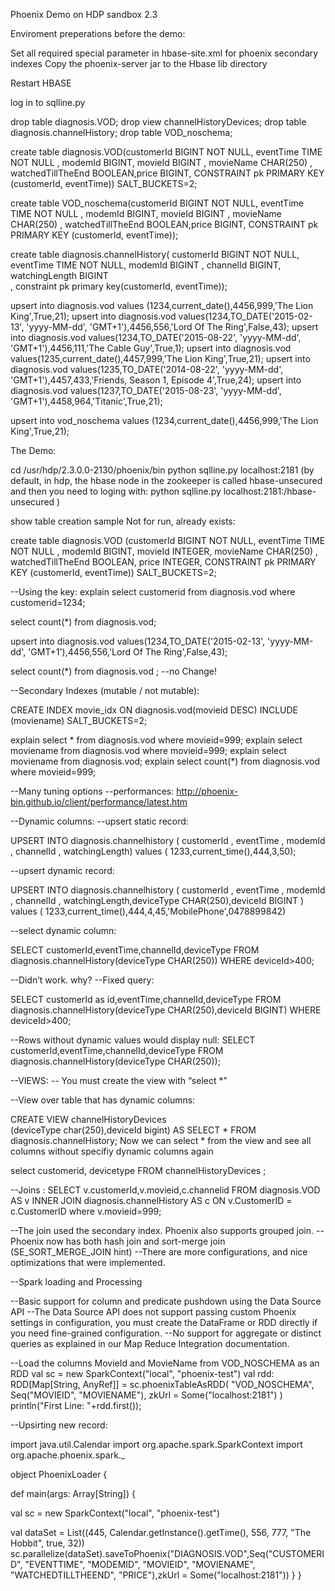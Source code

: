 
Phoenix Demo on HDP sandbox 2.3

Enviroment preperations before the demo: 





Set all required special parameter in hbase-site.xml for phoenix secondary indexes
Copy the phoenix-server jar to the Hbase lib directory

Restart HBASE

log in to sqlline.py

drop table diagnosis.VOD;
drop view  channelHistoryDevices;
drop table diagnosis.channelHistory;
drop table VOD_noschema;



create table diagnosis.VOD(customerId BIGINT NOT NULL,
eventTime TIME NOT NULL ,
modemId BIGINT,
movieId BIGINT ,
movieName CHAR(250) ,
watchedTillTheEnd BOOLEAN,price BIGINT, CONSTRAINT pk PRIMARY KEY (customerId, eventTime)) SALT_BUCKETS=2;

create table VOD_noschema(customerId BIGINT NOT NULL,
eventTime TIME NOT NULL ,
modemId BIGINT,
movieId BIGINT ,
movieName CHAR(250) ,
watchedTillTheEnd BOOLEAN,price BIGINT, CONSTRAINT pk PRIMARY KEY (customerId, eventTime));



create table diagnosis.channelHistory(
customerId BIGINT NOT NULL, 
eventTime TIME NOT NULL,
modemId BIGINT , 
channelId BIGINT, 
watchingLength BIGINT  
  , constraint pk primary key(customerId, eventTime));
  
    
  
upsert into  diagnosis.vod values (1234,current_date(),4456,999,'The Lion King',True,21);
upsert into  diagnosis.vod values(1234,TO_DATE('2015-02-13', 'yyyy-MM-dd', 'GMT+1'),4456,556,'Lord Of The Ring',False,43);
upsert into  diagnosis.vod values(1234,TO_DATE('2015-08-22', 'yyyy-MM-dd', 'GMT+1'),4456,111,'The Cable Guy',True,1);
upsert into  diagnosis.vod values(1235,current_date(),4457,999,'The Lion King',True,21);
upsert into  diagnosis.vod values(1235,TO_DATE('2014-08-22', 'yyyy-MM-dd', 'GMT+1'),4457,433,'Friends, Season 1, Episode 4',True,24);
upsert into  diagnosis.vod values(1237,TO_DATE('2015-08-23', 'yyyy-MM-dd', 'GMT+1'),4458,964,'Titanic',True,21);

upsert into  vod_noschema values (1234,current_date(),4456,999,'The Lion King',True,21);


The Demo:

cd /usr/hdp/2.3.0.0-2130/phoenix/bin
python sqlline.py  localhost:2181
(by default, in hdp, the hbase node in the zookeeper is called hbase-unsecured
and then you need to loging with: python sqlline.py  localhost:2181:/hbase-unsecured )

show table creation sample 
Not for run, already exists:  

create table diagnosis.VOD
(customerId BIGINT NOT NULL,
eventTime TIME NOT NULL ,
modemId BIGINT,
movieId INTEGER,
movieName CHAR(250) ,
watchedTillTheEnd BOOLEAN,
price INTEGER, 
CONSTRAINT pk PRIMARY KEY (customerId, eventTime)) 
SALT_BUCKETS=2;

--Using the key:
explain select customerid from diagnosis.vod where customerid=1234;
  
select count(*) from diagnosis.vod;  

upsert into  diagnosis.vod values(1234,TO_DATE('2015-02-13', 'yyyy-MM-dd', 'GMT+1'),4456,556,'Lord Of The Ring',False,43);

select count(*) from diagnosis.vod ; 
--no Change!

--Secondary Indexes (mutable / not mutable):

CREATE INDEX movie_idx  ON diagnosis.vod(movieid DESC) INCLUDE (moviename) SALT_BUCKETS=2;

explain select * from diagnosis.vod where movieid=999;
explain select moviename from diagnosis.vod where movieid=999;
explain select moviename  from diagnosis.vod;
explain select count(*)  from diagnosis.vod where movieid=999;

--Many tuning options
--performances: http://phoenix-bin.github.io/client/performance/latest.htm

--Dynamic columns:
--upsert static record:

UPSERT INTO diagnosis.channelhistory
(
customerId , 
eventTime ,
modemId , 
channelId , 
watchingLength) values
(
1233,current_time(),444,3,50);

--upsert dynamic record:

UPSERT INTO diagnosis.channelhistory
(
customerId , 
eventTime ,
modemId , 
channelId , 
watchingLength,deviceType CHAR(250),deviceId BIGINT ) values
(
1233,current_time(),444,4,45,'MobilePhone',0478899842)

--select dynamic column:

SELECT customerId,eventTime,channelId,deviceType
FROM diagnosis.channelHistory(deviceType CHAR(250))
WHERE deviceId>400;

--Didn’t work. why?
--Fixed query:

SELECT customerId as id,eventTime,channelId,deviceType
FROM diagnosis.channelHistory(deviceType CHAR(250),deviceId BIGINT)
WHERE deviceId>400;

--Rows without dynamic values would display null:
SELECT customerId,eventTime,channelId,deviceType
FROM diagnosis.channelHistory(deviceType CHAR(250));

--VIEWS:
--	You must create the view with “select *”

--View over table that has dynamic columns:

CREATE VIEW channelHistoryDevices  
(deviceType char(250),deviceId bigint)
 AS
SELECT *
FROM diagnosis.channelHistory;
Now we can select * from the view and see all columns without specifiy dynamic columns again

select customerid, devicetype  FROM channelHistoryDevices ;



--Joins : 
SELECT  v.customerId,v.movieid,c.channelid
FROM diagnosis.VOD AS v
INNER JOIN diagnosis.channelHistory AS c
ON v.CustomerID = c.CustomerID
where v.movieid=999;

--The join used the secondary index. Phoenix also supports grouped join.
--Phoenix now has both hash join and sort-merge join  (SE_SORT_MERGE_JOIN hint)
--There are more configurations, and nice optimizations that were implemented.

--Spark loading and Processing

--Basic support for column and predicate pushdown using the Data Source API
--The Data Source API does not support passing custom Phoenix settings in configuration, you must create the DataFrame or RDD directly if you need fine-grained configuration.
--No support for aggregate or distinct queries as explained in our Map Reduce Integration documentation.

--Load the columns MovieId and MovieName from VOD_NOSCHEMA as an RDD
      val sc = new SparkContext("local", "phoenix-test")
    val rdd: RDD[Map[String, AnyRef]] = sc.phoenixTableAsRDD(
      "VOD_NOSCHEMA", Seq("MOVIEID", "MOVIENAME"), zkUrl = Some("localhost:2181")
    )
    println("First Line: "+rdd.first());

--Upsirting new record:

import java.util.Calendar
import org.apache.spark.SparkContext
import org.apache.phoenix.spark._

object PhoenixLoader {

def main(args: Array[String]) {

val sc = new SparkContext("local", "phoenix-test")

val dataSet = List((445, Calendar.getInstance().getTime(), 556, 777, "The Hobbit", true, 32))
    sc.parallelize(dataSet).saveToPhoenix("DIAGNOSIS.VOD",Seq("CUSTOMERID", "EVENTTIME", "MODEMID", "MOVIEID", "MOVIENAME", "WATCHEDTILLTHEEND", "PRICE"),zkUrl = Some("localhost:2181"))
  }
}







